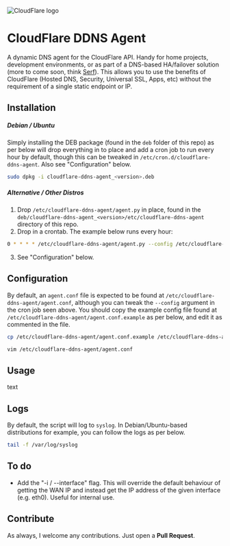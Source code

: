 ![CloudFlare logo](https://www.cloudflare.com/media/images/brand/logo-guideline-illustrations_background-white.png)
# CloudFlare DDNS Agent
A dynamic DNS agent for the CloudFlare API. Handy for home projects, development environments, or as part of a DNS-based HA/failover solution (more to come soon, think [Serf](https://www.serfdom.io/)). This allows you to use the benefits of CloudFlare (Hosted DNS, Security, Universal SSL, Apps, etc) without the requirement of a single static endpoint or IP.

## Installation

##### Debian / Ubuntu
Simply installing the DEB package (found in the `deb` folder of this repo) as per below will drop everything in to place and add a cron job to run every hour by default, though this can be tweaked in `/etc/cron.d/cloudflare-ddns-agent`. Also see "Configuration" below.
```bash
sudo dpkg -i cloudflare-ddns-agent_<version>.deb
```

##### Alternative / Other Distros
1. Drop `/etc/cloudflare-ddns-agent/agent.py` in place, found in the `deb/cloudflare-ddns-agent_<version>/etc/cloudflare-ddns-agent` directory of this repo.
2. Drop in a crontab. The example below runs every hour:
```bash
0 * * * * /etc/cloudflare-ddns-agent/agent.py --config /etc/cloudflare-ddns-agent/agent.conf
```
3. See "Configuration" below.

## Configuration
By default, an `agent.conf` file is expected to be found at `/etc/cloudflare-ddns-agent/agent.conf`, although you can tweak the `--config` argument in the cron job seen above. You should copy the example config file found at `/etc/cloudflare-ddns-agent/agent.conf.example` as per below, and edit it as commented in the file.

```bash
cp /etc/cloudflare-ddns-agent/agent.conf.example /etc/cloudflare-ddns-agent/agent.conf
```
```bash
vim /etc/cloudflare-ddns-agent/agent.conf
```

## Usage
text

## Logs
By default, the script will log to `syslog`. In Debian/Ubuntu-based distributions for example, you can follow the logs as per below.
```bash
tail -f /var/log/syslog
```

## To do
- Add the "-i / --interface" flag. This will override the default behaviour of getting the WAN IP and instead get the IP address of the given interface (e.g. eth0). Useful for internal use.

## Contribute
As always, I welcome any contributions. Just open a **Pull Request**.
